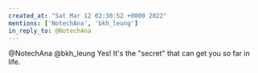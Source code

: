 ```yaml
---
created_at: "Sat Mar 12 02:30:52 +0000 2022"
mentions: ['NotechAna', 'bkh_leung']
in_reply_to: @NotechAna
---
```


@NotechAna @bkh_leung Yes! It's the "secret" that can get you so far in life.